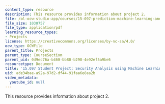 ```yaml
---
content_type: resource
description: This resource provides information about project 2.
file: /ol-ocw-studio-app/courses/15-097-prediction-machine-learning-and-statistics-spring-2012/ade34baea92a97d2df4491faa6e8aa2b_MIT15_097S12_proj2.pdf
file_size: 1030757
file_type: application/pdf
learning_resource_types:
- Projects
license: https://creativecommons.org/licenses/by-nc-sa/4.0/
ocw_type: OCWFile
parent_title: Projects
parent_type: CourseSection
parent_uid: 0d9ec76a-b460-bb80-b298-4e92ef5a9be6
resourcetype: Document
title: '15.097 Student Project: Security Analysis using Machine Learning'
uid: ade34bae-a92a-97d2-df44-91faa6e8aa2b
video_metadata:
  youtube_id: null
---
```

This resource provides information about project 2.